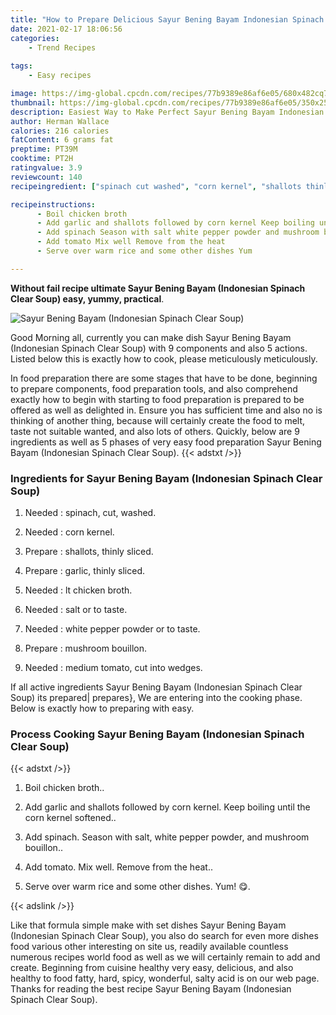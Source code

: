 ```yaml
---
title: "How to Prepare Delicious Sayur Bening Bayam Indonesian Spinach Clear Soup"
date: 2021-02-17 18:06:56
categories:
    - Trend Recipes
    
tags:
    - Easy recipes

image: https://img-global.cpcdn.com/recipes/77b9389e86af6e05/680x482cq70/sayur-bening-bayam-indonesian-spinach-clear-soup-recipe-main-photo.jpg
thumbnail: https://img-global.cpcdn.com/recipes/77b9389e86af6e05/350x250cq70/sayur-bening-bayam-indonesian-spinach-clear-soup-recipe-main-photo.jpg
description: Easiest Way to Make Perfect Sayur Bening Bayam Indonesian Spinach Clear Soup with 9 ingredients and 5 stages of easy cooking.
author: Herman Wallace
calories: 216 calories
fatContent: 6 grams fat
preptime: PT39M
cooktime: PT2H
ratingvalue: 3.9
reviewcount: 140
recipeingredient: ["spinach cut washed", "corn kernel", "shallots thinly sliced", "garlic thinly sliced", "lt chicken broth", "salt or to taste", "white pepper powder or to taste", "mushroom bouillon", "medium tomato cut into wedges"]

recipeinstructions: 
      - Boil chicken broth 
      - Add garlic and shallots followed by corn kernel Keep boiling until the corn kernel softened 
      - Add spinach Season with salt white pepper powder and mushroom bouillon 
      - Add tomato Mix well Remove from the heat 
      - Serve over warm rice and some other dishes Yum 

---
```




**Without fail recipe ultimate Sayur Bening Bayam (Indonesian Spinach Clear Soup) easy, yummy, practical**. 


![Sayur Bening Bayam (Indonesian Spinach Clear Soup)](https://img-global.cpcdn.com/recipes/77b9389e86af6e05/680x482cq70/sayur-bening-bayam-indonesian-spinach-clear-soup-recipe-main-photo.jpg "Sayur Bening Bayam (Indonesian Spinach Clear Soup)")




Good Morning all, currently you can make dish Sayur Bening Bayam (Indonesian Spinach Clear Soup) with 9 components and also 5 actions. Listed below this is exactly how to cook, please meticulously meticulously.

In food preparation there are some stages that have to be done, beginning to prepare components, food preparation tools, and also comprehend exactly how to begin with starting to food preparation is prepared to be offered as well as delighted in. Ensure you has sufficient time and also no is thinking of another thing, because will certainly create the food to melt, taste not suitable wanted, and also lots of others. Quickly, below are 9 ingredients as well as 5 phases of very easy food preparation Sayur Bening Bayam (Indonesian Spinach Clear Soup).
{{< adstxt />}}

### Ingredients for Sayur Bening Bayam (Indonesian Spinach Clear Soup)


1. Needed  : spinach, cut, washed.

1. Needed  : corn kernel.

1. Prepare  : shallots, thinly sliced.

1. Prepare  : garlic, thinly sliced.

1. Needed  : lt chicken broth.

1. Needed  : salt or to taste.

1. Needed  : white pepper powder or to taste.

1. Prepare  : mushroom bouillon.

1. Needed  : medium tomato, cut into wedges.



If all active ingredients Sayur Bening Bayam (Indonesian Spinach Clear Soup) its prepared| prepares}, We are entering into the cooking phase. Below is exactly how to preparing with easy.

### Process Cooking Sayur Bening Bayam (Indonesian Spinach Clear Soup)

{{< adstxt />}}


1. Boil chicken broth..



1. Add garlic and shallots followed by corn kernel. Keep boiling until the corn kernel softened..



1. Add spinach. Season with salt, white pepper powder, and mushroom bouillon..



1. Add tomato. Mix well. Remove from the heat..



1. Serve over warm rice and some other dishes. Yum! 😋.





{{< adslink />}}

Like that formula simple make with set dishes Sayur Bening Bayam (Indonesian Spinach Clear Soup), you also do search for even more dishes food various other interesting on site us, readily available countless numerous recipes world food as well as we will certainly remain to add and create. Beginning from cuisine healthy very easy, delicious, and also healthy to food fatty, hard, spicy, wonderful, salty acid is on our web page. Thanks for reading the best recipe Sayur Bening Bayam (Indonesian Spinach Clear Soup).
